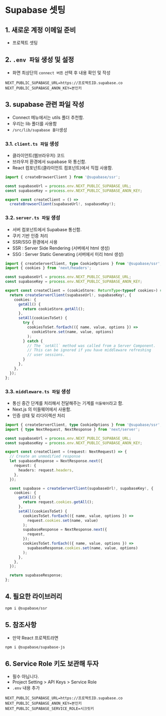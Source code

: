# Supabase 셋팅

## 1. 새로운 계정 이메일 준비

- 프로젝트 셋팅

## 2. `.env 파일` 생성 및 설정

- 화면 최상단의 `connect 버튼` 선택 후 내용 확인 및 작성

```
NEXT_PUBLIC_SUPABASE_URL=https://프로젝트ID.supabase.co
NEXT_PUBLIC_SUPABASE_ANON_KEY=본인키
```

## 3. supabase 관련 파일 작성

- Connect 메뉴에서는 utils 폴더 추천함.
- 우리는 lib 폴더를 사용함
- `/src/lib/supabase 폴더`생성

### 3.1. `client.ts 파일` 생성

- 클라이언트(웹브라우저) 코드
- 브라우저 환경에서 supabase 와 통신함.
- React 컴포넌트(클라이언트 컴포넌트)에서 직접 사용함.

```ts
import { createBrowserClient } from '@supabase/ssr';

const supabaseUrl = process.env.NEXT_PUBLIC_SUPABASE_URL;
const supabaseKey = process.env.NEXT_PUBLIC_SUPABASE_ANON_KEY;

export const createClient = () =>
  createBrowserClient(supabaseUrl!, supabaseKey!);
```

### 3.2. `server.ts 파일` 생성

- 서버 컴포넌트에서 Supabase 통신함.
- 쿠키 기반 인증 처리
- SSR/SSG 환경에서 사용
- SSR : Server Side Rendering (서버에서 html 생성)
- SSG : Server Static Generating (서버에서 미리 html 생성)

```ts
import { createServerClient, type CookieOptions } from '@supabase/ssr';
import { cookies } from 'next/headers';

const supabaseUrl = process.env.NEXT_PUBLIC_SUPABASE_URL;
const supabaseKey = process.env.NEXT_PUBLIC_SUPABASE_ANON_KEY;

export const createClient = (cookieStore: ReturnType<typeof cookies>) => {
  return createServerClient(supabaseUrl!, supabaseKey!, {
    cookies: {
      getAll() {
        return cookieStore.getAll();
      },
      setAll(cookiesToSet) {
        try {
          cookiesToSet.forEach(({ name, value, options }) =>
            cookieStore.set(name, value, options)
          );
        } catch {
          // The `setAll` method was called from a Server Component.
          // This can be ignored if you have middleware refreshing
          // user sessions.
        }
      },
    },
  });
};
```

### 3.3. `middleware.ts 파일` 생성

- 통신 중간 단계를 처리해서 전달해주는 기계를 `미들웨어`라고 함.
- Next.js 의 미들웨어에서 사용함.
- 인증 상태 및 리다이렉션 처리

```ts
import { createServerClient, type CookieOptions } from '@supabase/ssr';
import { type NextRequest, NextResponse } from 'next/server';

const supabaseUrl = process.env.NEXT_PUBLIC_SUPABASE_URL;
const supabaseKey = process.env.NEXT_PUBLIC_SUPABASE_ANON_KEY;

export const createClient = (request: NextRequest) => {
  // Create an unmodified response
  let supabaseResponse = NextResponse.next({
    request: {
      headers: request.headers,
    },
  });

  const supabase = createServerClient(supabaseUrl!, supabaseKey!, {
    cookies: {
      getAll() {
        return request.cookies.getAll();
      },
      setAll(cookiesToSet) {
        cookiesToSet.forEach(({ name, value, options }) =>
          request.cookies.set(name, value)
        );
        supabaseResponse = NextResponse.next({
          request,
        });
        cookiesToSet.forEach(({ name, value, options }) =>
          supabaseResponse.cookies.set(name, value, options)
        );
      },
    },
  });

  return supabaseResponse;
};
```

## 4. 필요한 라이브러리

```bash
npm i @supabase/ssr
```

## 5. 참조사항

- 만약 React 프로젝트라면

```bash
npm i @supabase/supabase-js
```

## 6. Service Role 키도 보관해 두자

- 필수 아닙니다.
- Project Setting > API Keys > Service Role
- `.env` 내용 추가

```
NEXT_PUBLIC_SUPABASE_URL=https://프로젝트ID.supabase.co
NEXT_PUBLIC_SUPABASE_ANON_KEY=본인키
NEXT_PUBLIC_SUPABASE_SERVICE_ROLE=시크릿키
```
